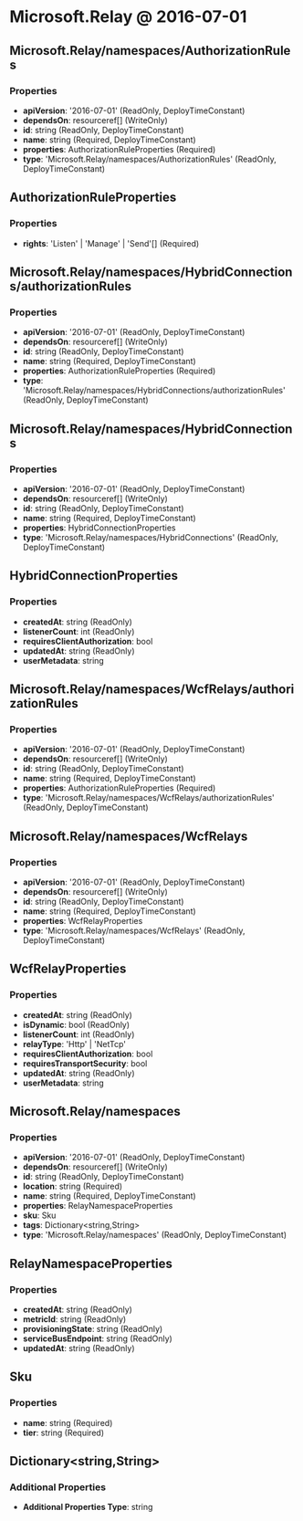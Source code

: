# Microsoft.Relay @ 2016-07-01

## Microsoft.Relay/namespaces/AuthorizationRules
### Properties
* **apiVersion**: '2016-07-01' (ReadOnly, DeployTimeConstant)
* **dependsOn**: resourceref[] (WriteOnly)
* **id**: string (ReadOnly, DeployTimeConstant)
* **name**: string (Required, DeployTimeConstant)
* **properties**: AuthorizationRuleProperties (Required)
* **type**: 'Microsoft.Relay/namespaces/AuthorizationRules' (ReadOnly, DeployTimeConstant)

## AuthorizationRuleProperties
### Properties
* **rights**: 'Listen' | 'Manage' | 'Send'[] (Required)

## Microsoft.Relay/namespaces/HybridConnections/authorizationRules
### Properties
* **apiVersion**: '2016-07-01' (ReadOnly, DeployTimeConstant)
* **dependsOn**: resourceref[] (WriteOnly)
* **id**: string (ReadOnly, DeployTimeConstant)
* **name**: string (Required, DeployTimeConstant)
* **properties**: AuthorizationRuleProperties (Required)
* **type**: 'Microsoft.Relay/namespaces/HybridConnections/authorizationRules' (ReadOnly, DeployTimeConstant)

## Microsoft.Relay/namespaces/HybridConnections
### Properties
* **apiVersion**: '2016-07-01' (ReadOnly, DeployTimeConstant)
* **dependsOn**: resourceref[] (WriteOnly)
* **id**: string (ReadOnly, DeployTimeConstant)
* **name**: string (Required, DeployTimeConstant)
* **properties**: HybridConnectionProperties
* **type**: 'Microsoft.Relay/namespaces/HybridConnections' (ReadOnly, DeployTimeConstant)

## HybridConnectionProperties
### Properties
* **createdAt**: string (ReadOnly)
* **listenerCount**: int (ReadOnly)
* **requiresClientAuthorization**: bool
* **updatedAt**: string (ReadOnly)
* **userMetadata**: string

## Microsoft.Relay/namespaces/WcfRelays/authorizationRules
### Properties
* **apiVersion**: '2016-07-01' (ReadOnly, DeployTimeConstant)
* **dependsOn**: resourceref[] (WriteOnly)
* **id**: string (ReadOnly, DeployTimeConstant)
* **name**: string (Required, DeployTimeConstant)
* **properties**: AuthorizationRuleProperties (Required)
* **type**: 'Microsoft.Relay/namespaces/WcfRelays/authorizationRules' (ReadOnly, DeployTimeConstant)

## Microsoft.Relay/namespaces/WcfRelays
### Properties
* **apiVersion**: '2016-07-01' (ReadOnly, DeployTimeConstant)
* **dependsOn**: resourceref[] (WriteOnly)
* **id**: string (ReadOnly, DeployTimeConstant)
* **name**: string (Required, DeployTimeConstant)
* **properties**: WcfRelayProperties
* **type**: 'Microsoft.Relay/namespaces/WcfRelays' (ReadOnly, DeployTimeConstant)

## WcfRelayProperties
### Properties
* **createdAt**: string (ReadOnly)
* **isDynamic**: bool (ReadOnly)
* **listenerCount**: int (ReadOnly)
* **relayType**: 'Http' | 'NetTcp'
* **requiresClientAuthorization**: bool
* **requiresTransportSecurity**: bool
* **updatedAt**: string (ReadOnly)
* **userMetadata**: string

## Microsoft.Relay/namespaces
### Properties
* **apiVersion**: '2016-07-01' (ReadOnly, DeployTimeConstant)
* **dependsOn**: resourceref[] (WriteOnly)
* **id**: string (ReadOnly, DeployTimeConstant)
* **location**: string (Required)
* **name**: string (Required, DeployTimeConstant)
* **properties**: RelayNamespaceProperties
* **sku**: Sku
* **tags**: Dictionary<string,String>
* **type**: 'Microsoft.Relay/namespaces' (ReadOnly, DeployTimeConstant)

## RelayNamespaceProperties
### Properties
* **createdAt**: string (ReadOnly)
* **metricId**: string (ReadOnly)
* **provisioningState**: string (ReadOnly)
* **serviceBusEndpoint**: string (ReadOnly)
* **updatedAt**: string (ReadOnly)

## Sku
### Properties
* **name**: string (Required)
* **tier**: string (Required)

## Dictionary<string,String>
### Additional Properties
* **Additional Properties Type**: string

